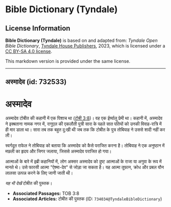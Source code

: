 # Bible Dictionary (Tyndale)

## License Information

**Bible Dictionary (Tyndale)** is based on and adapted from: _Tyndale Open Bible Dictionary_, [Tyndale House Publishers](https://tyndaleopenresources.com/), 2023, which is licensed under a [CC BY-SA 4.0 license](https://creativecommons.org/licenses/by-sa/4.0/legalcode.en).

This markdown version is provided under the same license.



--------------------------------

## अस्मादेव (id: 732533)

अस्मादेव
========

अस्मादेव टोबीत की कहानी में एक पिशाच था ([टोबी 3:8](https://ref.ly/Tob3:8))। वह एक ईर्ष्यालु प्रेमी था। कहानी में, अस्मादेव ने इक्बताना नामक नगर में, रागुएल की एकलौती पुत्री सारा के पहले सात पतियों को उनकी विवाह\-रात्रि में ही मार डाला था। सारा तब तक बहुत दु:खी थी जब तक कि टोबीत के पुत्र तोबियाह ने उससे शादी नहीं कर ली।

स्वर्गदूत राफेल ने तोबियाह को बताया कि अस्मादेव को कैसे पराजित करना है। तोबियाह ने एक अनुष्ठान में मछली का हृदय और जिगर जलाया, जिससे अस्मादेव पराजित हो गया।

आत्माओं के बारे में इब्री कहानियों में, लोग अक्सर अस्मादेव को दुष्ट आत्माओं के राजा या अगुवा के रूप में मानते थे। उसे फारसी आत्मा "ऐश्मा\-देव" से जोड़ा जा सकता है। यह आत्मा तूफान, क्रोध और प्रबल यौन लालसा उत्पन्न करने के लिए जानी जाती थी।

*यह भी देखें* टोबीत की पुस्तक।

* **Associated Passages:** TOB 3:8
* **Associated Articles:** टोबीत की पुस्तक (ID: `734034@TyndaleBibleDictionary`)

